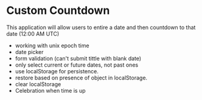 # Custom Countdown

This application will allow users to entire a date and then countdown to that date (12:00 AM UTC)

- working with unix epoch time 
- date picker
- form validation (can't submit tittle with blank date)
- only select current or future dates, not past ones
- use localStorage for persistence.
- restore based on presence of object in localStorage.
- clear localStorage
- Celebration when time is up